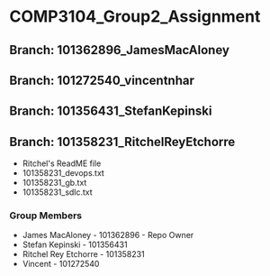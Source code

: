 # COMP3104_Group2_Assignment

## Branch: 101362896_JamesMacAloney

## Branch: 101272540_vincentnhar

## Branch: 101356431_StefanKepinski

## Branch: 101358231_RitchelReyEtchorre
- Ritchel's ReadME file
- 101358231_devops.txt
- 101358231_gb.txt
- 101358231_sdlc.txt

### Group Members
  - James MacAloney - 101362896 - Repo Owner
  - Stefan Kepinski - 101356431
  - Ritchel Rey Etchorre - 101358231
  - Vincent - 101272540

